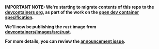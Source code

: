 **IMPORTANT NOTE: We're starting to migrate contents of this repo to the [devcontainers org](https://github.com/devcontainers), as part of the work on the [open dev container specification](https://containers.dev).**

**We'll now be publishing the `rust` image from [devcontainers/images/src/rust](https://github.com/devcontainers/images/tree/main/src/rust).**

**For more details, you can review the [announcement issue](https://github.com/microsoft/vscode-dev-containers/issues/1589).**
